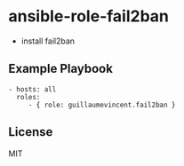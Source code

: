 # ansible-role-fail2ban

 * install fail2ban

## Example Playbook

    - hosts: all
      roles:
         - { role: guillaumevincent.fail2ban }

## License

MIT
